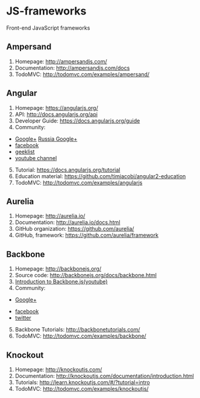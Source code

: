 # JS-frameworks
Front-end JavaScript frameworks

## Ampersand
1. Homepage: http://ampersandjs.com/
2. Documentation: http://ampersandjs.com/docs
3. TodoMVC: http://todomvc.com/examples/ampersand/

## Angular

1. Homepage: https://angularjs.org/
2. API: http://docs.angularjs.org/api
3. Developer Guide: https://docs.angularjs.org/guide
4. Community: 
  * [Google+](https://plus.google.com/communities/115368820700870330756) [Russia  Google+](https://plus.google.com/communities/109003572589840580141)
  * [facebook](https://www.facebook.com/pages/Angular-JS-Community/409584905813271)
  * [geeklist](https://geekli.st/community/angularjs)
  * [youtube channel](https://www.youtube.com/user/angularjs)
5. Tutorial: https://docs.angularjs.org/tutorial
6. Education material: https://github.com/timjacobi/angular2-education
7. TodoMVC: http://todomvc.com/examples/angularjs

## Aurelia

1. Homepage: http://aurelia.io/
2. Documentation: http://aurelia.io/docs.html
3. GitHub organization: https://github.com/aurelia/
4. GitHub, framework: https://github.com/aurelia/framework

## Backbone

1. Homepage: http://backbonejs.org/
2. Source code: http://backbonejs.org/docs/backbone.html
3. [Introduction to Backbone.js(youtube)](https://www.youtube.com/playlist?list=PLCE344BDBD8FAC282)
4. Community: 
  + [Google+](https://plus.google.com/communities/116233890145104538372)
  * [facebook](https://www.facebook.com/Backbonejs)
  * [twitter](https://twitter.com/Backbonejs_)
5. Backbone Tutorials: http://backbonetutorials.com/
6. TodoMVC: http://todomvc.com/examples/backbone/

## Knockout

1. Homepage: http://knockoutjs.com/
2. Documentation: http://knockoutjs.com/documentation/introduction.html
3. Tutorials: http://learn.knockoutjs.com/#/?tutorial=intro
4. TodoMVC: http://todomvc.com/examples/knockoutjs/

